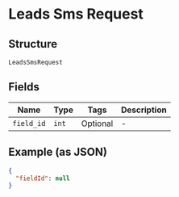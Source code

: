 
# Leads Sms Request

## Structure

`LeadsSmsRequest`

## Fields

| Name | Type | Tags | Description |
|  --- | --- | --- | --- |
| `field_id` | `int` | Optional | - |

## Example (as JSON)

```json
{
  "fieldId": null
}
```

